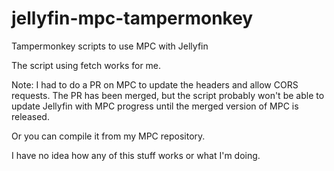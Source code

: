 # jellyfin-mpc-tampermonkey
Tampermonkey scripts to use MPC with Jellyfin

The script using fetch works for me. 

Note: I had to do a PR on MPC to update the headers and allow CORS requests. The PR has been merged, but the script probably won't be able to update Jellyfin with MPC progress until the merged version of MPC is released.

Or you can compile it from my MPC repository.

I have no idea how any of this stuff works or what I'm doing.
